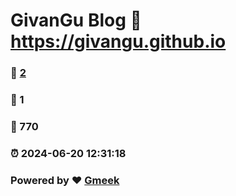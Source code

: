 # GivanGu Blog :link: https://givangu.github.io 
### :page_facing_up: [2](https://givangu.github.io/tag.html) 
### :speech_balloon: 1 
### :hibiscus: 770 
### :alarm_clock: 2024-06-20 12:31:18 
### Powered by :heart: [Gmeek](https://github.com/Meekdai/Gmeek)
